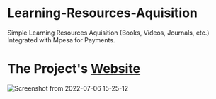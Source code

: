 # Learning-Resources-Aquisition
Simple Learning Resources Aquisition (Books, Videos, Journals, etc.) Integrated with Mpesa for Payments.

# The Project's [Website](http://rulibrary.herokuapp.com)
![Screenshot from 2022-07-06 15-25-12](https://user-images.githubusercontent.com/78966128/177549754-0f9d2dce-04a0-4b34-818f-1472276996de.png)
